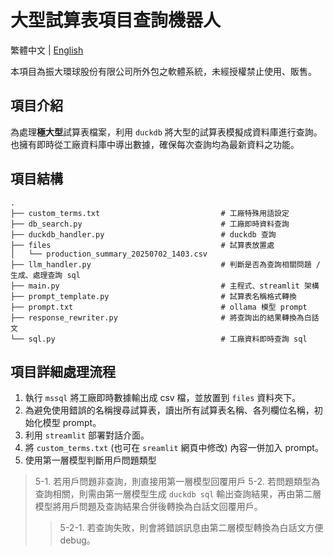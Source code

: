# 大型試算表項目查詢機器人

繁體中文 | [English](README.md)

本項目為振大環球股份有限公司所外包之軟體系統，未經授權禁止使用、販售。

## 項目介紹

為處理**極大型**試算表檔案，利用 `duckdb` 將大型的試算表模擬成資料庫進行查詢。也擁有即時從工廠資料庫中導出數據，確保每次查詢均為最新資料之功能。

## 項目結構
```
.
├── custom_terms.txt                           # 工廠特殊用語設定
├── db_search.py                               # 工廠即時資料查詢
├── duckdb_handler.py                          # duckdb 查詢
├── files                                      # 試算表放置處
│   └── production_summary_20250702_1403.csv
├── llm_handler.py                             # 判斷是否為查詢相關問題 / 生成、處理查詢 sql
├── main.py                                    # 主程式、streamlit 架構
├── prompt_template.py                         # 試算表名稱格式轉換
├── prompt.txt                                 # ollama 模型 prompt
├── response_rewriter.py                       # 將查詢出的結果轉換為白話文
└── sql.py                                     # 工廠資料即時查詢 sql
```
## 項目詳細處理流程
1. 執行 `mssql` 將工廠即時數據輸出成 csv 檔，並放置到 `files` 資料夾下。
2. 為避免使用錯誤的名稱搜尋試算表，讀出所有試算表名稱、各列欄位名稱，初始化模型 prompt。
3. 利用 `streamlit` 部署對話介面。
4. 將 `custom_terms.txt` (也可在 `sreamlit` 網頁中修改) 內容一併加入 prompt。
5. 使用第一層模型判斷用戶問題類型
> 5-1. 若用戶問題非查詢，則直接用第一層模型回覆用戶
> 5-2. 若問題類型為查詢相關，則需由第一層模型生成 `duckdb sql` 輸出查詢結果，再由第二層模型將用戶問題及查詢結果合併後轉換為白話文回覆用戶。
>> 5-2-1. 若查詢失敗，則會將錯誤訊息由第二層模型轉換為白話文方便 debug。

